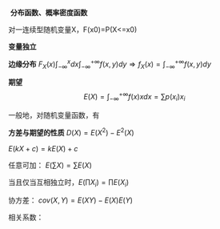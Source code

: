 ​
**分布函数、概率密度函数**

对一连续型随机变量X，F(x0)=P(X<=x0)

**变量独立**


**边缘分布**
$F_X(x)\int_{-\infty}^{x}dx\int_{-\infty}^{+\infty}f(x,y)dy\Rightarrow f_X(x)=\int_{-\infty}^{+\infty}f(x,y)dy$

**期望**
$$
E(X)=\int_{-\infty}^{+\infty}f(x)xdx=\sum p(x_i)x_i
$$


一般地，对随机变量函数，有

**方差与期望的性质**
$D(X)=E(X^2)-E^2(X)$

$E(kX+c)=kE(X)+c$

任意可加：
$E(\sum X)=\sum E(X)$


当且仅当互相独立时，$E(\prod X_i)=\prod E(X_i)$

协方差：
$cov(X,Y)=E(XY)-E(X)E(Y)$

相关系数：

​
